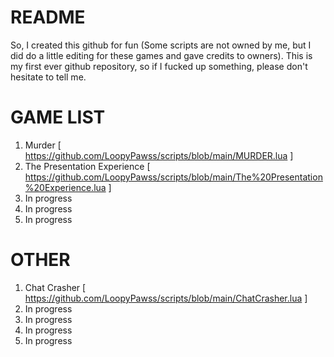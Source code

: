 # README
So, I created this github for fun (Some scripts are not owned by me, but I did do a little editing for these games and gave credits to owners).
This is my first ever github repository, so if I fucked up something, please don't hesitate to tell me.

# GAME LIST
1. Murder
[ https://github.com/LoopyPawss/scripts/blob/main/MURDER.lua ]
2. The Presentation Experience
[ https://github.com/LoopyPawss/scripts/blob/main/The%20Presentation%20Experience.lua ]
3. In progress
4. In progress
5. In progress

# OTHER
1. Chat Crasher
[ https://github.com/LoopyPawss/scripts/blob/main/ChatCrasher.lua ]
2. In progress
3. In progress
4. In progress
5. In progress
